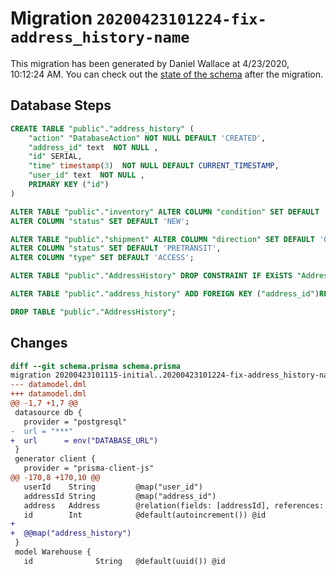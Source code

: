 # Migration `20200423101224-fix-address_history-name`

This migration has been generated by Daniel Wallace at 4/23/2020, 10:12:24 AM.
You can check out the [state of the schema](./schema.prisma) after the migration.

## Database Steps

```sql
CREATE TABLE "public"."address_history" (
    "action" "DatabaseAction" NOT NULL DEFAULT 'CREATED',
    "address_id" text  NOT NULL ,
    "id" SERIAL,
    "time" timestamp(3)  NOT NULL DEFAULT CURRENT_TIMESTAMP,
    "user_id" text  NOT NULL ,
    PRIMARY KEY ("id")
) 

ALTER TABLE "public"."inventory" ALTER COLUMN "condition" SET DEFAULT 'NEW',
ALTER COLUMN "status" SET DEFAULT 'NEW';

ALTER TABLE "public"."shipment" ALTER COLUMN "direction" SET DEFAULT 'OUTBOUND',
ALTER COLUMN "status" SET DEFAULT 'PRETRANSIT',
ALTER COLUMN "type" SET DEFAULT 'ACCESS';

ALTER TABLE "public"."AddressHistory" DROP CONSTRAINT IF EXiSTS "AddressHistory_address_id_fkey";

ALTER TABLE "public"."address_history" ADD FOREIGN KEY ("address_id")REFERENCES "public"."address"("id") ON DELETE CASCADE  ON UPDATE CASCADE

DROP TABLE "public"."AddressHistory";
```

## Changes

```diff
diff --git schema.prisma schema.prisma
migration 20200423101115-initial..20200423101224-fix-address_history-name
--- datamodel.dml
+++ datamodel.dml
@@ -1,7 +1,7 @@
 datasource db {
   provider = "postgresql"
-  url = "***"
+  url      = env("DATABASE_URL")
 }
 generator client {
   provider = "prisma-client-js"
@@ -170,8 +170,10 @@
   userId    String         @map("user_id")
   addressId String         @map("address_id")
   address   Address        @relation(fields: [addressId], references: [id])
   id        Int            @default(autoincrement()) @id
+
+  @@map("address_history")
 }
 model Warehouse {
   id              String   @default(uuid()) @id
```



